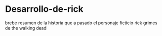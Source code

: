 # Desarrollo-de-rick
brebe resumen de la historia que a pasado el personaje ficticio rick grimes de the walking dead 
